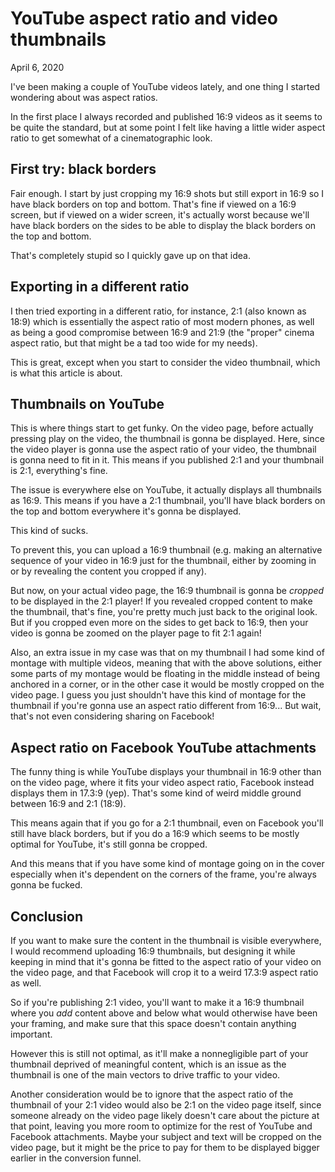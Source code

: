 # YouTube aspect ratio and video thumbnails
April 6, 2020

I've been making a couple of YouTube videos lately, and one thing I
started wondering about was aspect ratios.

In the first place I always recorded and published 16:9 videos as it
seems to be quite the standard, but at some point I felt like having a
little wider aspect ratio to get somewhat of a cinematographic look.

## First try: black borders

Fair enough. I start by just cropping my 16:9 shots but still export in
16:9 so I have black borders on top and bottom. That's fine if viewed on
a 16:9 screen, but if viewed on a wider screen, it's actually worst
because we'll have black borders on the sides to be able to display the
black borders on the top and bottom.

That's completely stupid so I quickly gave up on that idea.

## Exporting in a different ratio

I then tried exporting in a different ratio, for instance, 2:1 (also
known as 18:9) which is essentially the aspect ratio of most modern
phones, as well as being a good compromise between 16:9 and 21:9 (the
"proper" cinema aspect ratio, but that might be a tad too wide for my
needs).

This is great, except when you start to consider the video thumbnail,
which is what this article is about.

## Thumbnails on YouTube

This is where things start to get funky. On the video page, before
actually pressing play on the video, the thumbnail is gonna be
displayed. Here, since the video player is gonna use the aspect ratio of
your video, the thumbnail is gonna need to fit in it. This means if you
published 2:1 and your thumbnail is 2:1, everything's fine.

The issue is everywhere else on YouTube, it actually displays all
thumbnails as 16:9. This means if you have a 2:1 thumbnail, you'll have
black borders on the top and bottom everywhere it's gonna be displayed.

This kind of sucks.

To prevent this, you can upload a 16:9 thumbnail (e.g. making an
alternative sequence of your video in 16:9 just for the thumbnail,
either by zooming in or by revealing the content you cropped if any).

But now, on your actual video page, the 16:9 thumbnail is gonna be
*cropped* to be displayed in the 2:1 player! If you revealed cropped
content to make the thumbnail, that's fine, you're pretty much just back
to the original look. But if you cropped even more on the sides to get
back to 16:9, then your video is gonna be zoomed on the player page to
fit 2:1 again!

Also, an extra issue in my case was that on my thumbnail I had some kind
of montage with multiple videos, meaning that with the above solutions,
either some parts of my montage would be floating in the middle instead
of being anchored in a corner, or in the other case it would be mostly
cropped on the video page. I guess you just shouldn't have this kind of
montage for the thumbnail if you're gonna use an aspect ratio different
from 16:9...  But wait, that's not even considering sharing on Facebook!

## Aspect ratio on Facebook YouTube attachments

The funny thing is while YouTube displays your thumbnail in 16:9 other
than on the video page, where it fits your video aspect ratio, Facebook
instead displays them in 17.3:9 (yep). That's some kind of weird middle
ground between 16:9 and 2:1 (18:9).

This means again that if you go for a 2:1 thumbnail, even on Facebook
you'll still have black borders, but if you do a 16:9 which seems to be
mostly optimal for YouTube, it's still gonna be cropped.

And this means that if you have some kind of montage going on in the
cover especially when it's dependent on the corners of the frame, you're
always gonna be fucked.

## Conclusion

If you want to make sure the content in the thumbnail is visible
everywhere, I would recommend uploading 16:9 thumbnails, but designing
it while keeping in mind that it's gonna be fitted to the aspect ratio
of your video on the video page, and that Facebook will crop it to a
weird 17.3:9 aspect ratio as well.

So if you're publishing 2:1 video, you'll want to make it a 16:9
thumbnail where you *add* content above and below what would otherwise
have been your framing, and make sure that this space doesn't contain
anything important.

However this is still not optimal, as it'll make a nonnegligible part of
your thumbnail deprived of meaningful content, which is an issue as the
thumbnail is one of the main vectors to drive traffic to your video.

Another consideration would be to ignore that the aspect ratio of the
thumbnail of your 2:1 video would also be 2:1 on the video page itself,
since someone already on the video page likely doesn't care about the
picture at that point, leaving you more room to optimize for the rest of
YouTube and Facebook attachments. Maybe your subject and text will be
cropped on the video page, but it might be the price to pay for them to
be displayed bigger earlier in the conversion funnel.
